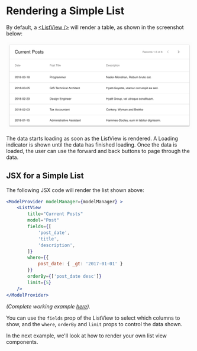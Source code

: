 
# Rendering a Simple List

By default, a [&lt;ListView /&gt;](/api/rev-ui/interfaces/ilistviewprops.html)
will render a table, as shown in the screenshot below:

![RevJS Simple List](../img/ui-simple-list.png)

The data starts loading as soon as the ListView is rendered. A Loading
indicator is shown until the data has finished loading. Once the data is loaded,
the user can use the forward and back buttons to page through the data.

## JSX for a Simple List

The following JSX code will render the list shown above:

```jsx
<ModelProvider modelManager={modelManager} >
    <ListView
        title="Current Posts"
        model="Post"
        fields={[
            'post_date',
            'title',
            'description',
        ]}
        where={{
            post_date: { _gt: '2017-01-01' }
        }}
        orderBy={['post_date desc']}
        limit={5}
    />
</ModelProvider>
```

*(Complete working example
[here](https://github.com/RevJS/revjs/blob/master/packages/examples/src/creating_a_ui/simple_list/simple_list.tsx)).*

You can use the `fields` prop of the ListView to select which columns to
show, and the `where`, `orderBy` and `limit` props to control the data shown.

In the next example, we'll look at how to render your own list view components.